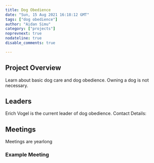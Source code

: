 ```yaml
---
title: Dog Obedience
date: "Sun, 15 Aug 2021 16:18:12 GMT"
tags: ["dog obedience"]
author: "Aidan Simu"
category: ["projects"]
noprevnext: true
nodateline: true
disable_comments: true

---
```


## Project Overview

Learn about basic dog care and dog obedience.  Owning a dog is not necessary.

## Leaders

Erich Vogel is the current leader of dog obedience. Contact Details:
 


##  Meetings

Meetings are yearlong


### Example Meeting
 


